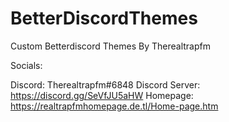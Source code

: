 # BetterDiscordThemes
Custom Betterdiscord Themes By Therealtrapfm

Socials:

Discord: Therealtrapfm#6848
Discord Server: https://discord.gg/SeVfJU5aHW
Homepage: https://realtrapfmhomepage.de.tl/Home-page.htm
